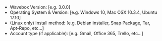 * Wavebox Version: [e.g. 3.0.0]
* Operating System & Version: [e.g. Windows 10, Mac OSX 10.3.4, Ubuntu 17.10]
* (Linux only) Install method: [e.g. Debian installer, Snap Package, Tar, Apt-Repo, etc...]
* Account type (if applicable): [e.g. Gmail, Office 365, Trello, etc...]
